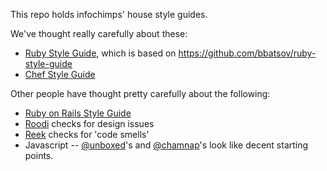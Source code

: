 This repo holds infochimps' house style guides.

We've thought really carefully about these:

* [Ruby Style Guide](https://github.com/infochimps-labs/style_guide/ruby-style-guide.md), which is based on https://github.com/bbatsov/ruby-style-guide
* [Chef Style Guide](https://github.com/infochimps-labs/ironfan/wiki/style_guide)

Other people have thought pretty carefully about the following:

* [Ruby on Rails Style Guide](https://github.com/bbatsov/rails-style-guide)
* [Roodi](https://github.com/martinjandrews/roodi#readme) checks for design issues
* [Reek](https://github.com/kevinrutherford/reek/wiki/code-smells) checks for 'code smells'
* Javascript -- [@unboxed](https://github.com/unboxed/Javascript-Style-Guide)'s and [@chamnap](https://github.com/chamnap/javascript_style_guide)'s look like decent starting points.